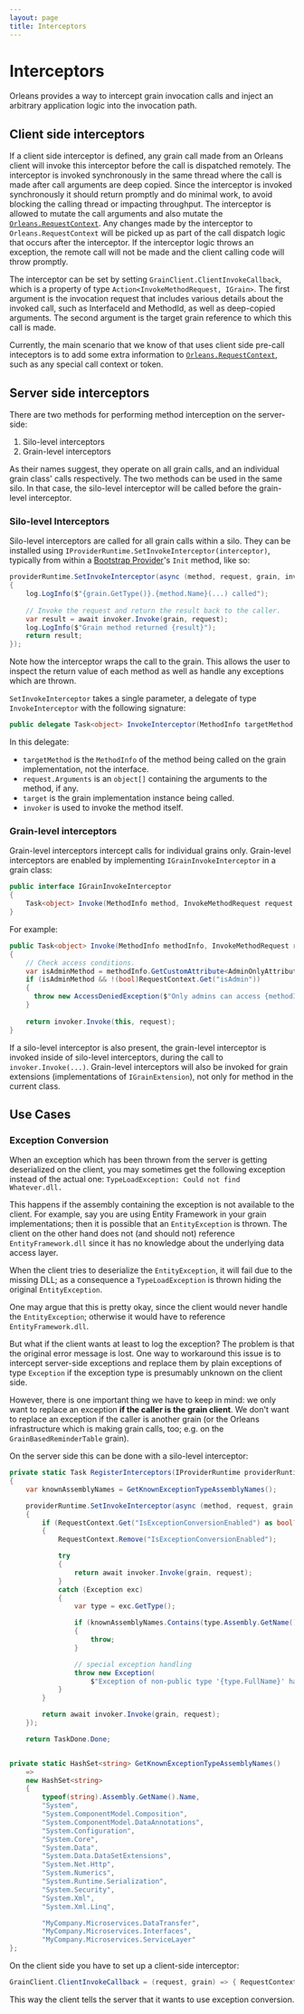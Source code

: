 ```yaml
---
layout: page
title: Interceptors
---
```


# Interceptors

Orleans provides a way to intercept grain invocation calls and inject an arbitrary application logic into the invocation path.

## Client side interceptors

If a client side interceptor is defined, any grain call made from an Orleans client will invoke this interceptor before the call is dispatched remotely. The interceptor is invoked synchronously in the same thread where the call is made after call arguments are deep copied. Since the interceptor is invoked synchronously it should return promptly and do minimal work, to avoid blocking the calling thread or impacting throughput. The interceptor is allowed to mutate the call arguments and also mutate the [`Orleans.RequestContext`](Request-Context.md). Any changes made by the interceptor to `Orleans.RequestContext` will be picked up as part of the call dispatch logic that occurs after the interceptor. If the interceptor logic throws an exception, the remote call will not be made and the client calling code will throw promptly.

The interceptor can be set by setting `GrainClient.ClientInvokeCallback`, which is a property of type `Action<InvokeMethodRequest, IGrain>`. The first argument is the invocation request that includes various details about the invoked call, such as InterfaceId and MethodId, as well as deep-copied arguments. The second argument is the target grain reference to which this call is made.

Currently, the main scenario that we know of that uses client side pre-call inteceptors is to add some extra information to [`Orleans.RequestContext`](Request-Context.md), such as any special call context or token.

## Server side interceptors

There are two methods for performing method interception on the server-side:

1. Silo-level interceptors
2. Grain-level interceptors

As their names suggest, they operate on all grain calls, and an individual grain class' calls respectively. The two methods can be used in the same silo. In that case, the silo-level interceptor will be called before the grain-level interceptor.
### Silo-level Interceptors
Silo-level interceptors are called for all grain calls within a silo. They can be installed using `IProviderRuntime.SetInvokeInterceptor(interceptor)`, typically from within a [Bootstrap Provider](Application-Bootstrap-within-a-Silo.md)'s `Init` method, like so:
``` csharp
providerRuntime.SetInvokeInterceptor(async (method, request, grain, invoker) =>
{
    log.LogInfo($"{grain.GetType()}.{method.Name}(...) called");
    
    // Invoke the request and return the result back to the caller.
    var result = await invoker.Invoke(grain, request);
    log.LogInfo($"Grain method returned {result}");
    return result;
});
```

Note how the interceptor wraps the call to the grain. This allows the user to inspect the return value of each method as well as handle any exceptions which are thrown.

`SetInvokeInterceptor` takes a single parameter, a delegate of type `InvokeInterceptor` with the following signature:

``` csharp
public delegate Task<object> InvokeInterceptor(MethodInfo targetMethod, InvokeMethodRequest request, IGrain target, IGrainMethodInvoker invoker);
```

In this delegate:

* `targetMethod` is the `MethodInfo` of the method being called on the grain implementation, not the interface.
* `request.Arguments` is an `object[]` containing the arguments to the method, if any.
* `target` is the grain implementation instance being called.
* `invoker` is used to invoke the method itself.

### Grain-level interceptors

Grain-level interceptors intercept calls for individual grains only. Grain-level interceptors are enabled by implementing `IGrainInvokeInterceptor` in a grain class:

``` csharp
public interface IGrainInvokeInterceptor
{
    Task<object> Invoke(MethodInfo method, InvokeMethodRequest request, IGrainMethodInvoker invoker);
}
```

For example:

``` csharp
public Task<object> Invoke(MethodInfo methodInfo, InvokeMethodRequest request, IGrainMethodInvoker invoker)
{
    // Check access conditions.
    var isAdminMethod = methodInfo.GetCustomAttribute<AdminOnlyAttribute>();
    if (isAdminMethod && !(bool)RequestContext.Get("isAdmin"))
    {
      throw new AccessDeniedException($"Only admins can access {methodInfo.Name}!");
    }
    
    return invoker.Invoke(this, request);
}
```

If a silo-level interceptor is also present, the grain-level interceptor is invoked inside of silo-level interceptors, during the call to `invoker.Invoke(...)`. Grain-level interceptors will also be invoked for grain extensions (implementations of `IGrainExtension`), not only for method in the current class.

## Use Cases

### Exception Conversion

When an exception which has been thrown from the server is getting deserialized on the client, you may sometimes get the following exception instead of the actual one: `TypeLoadException: Could not find Whatever.dll.`

This happens if the assembly containing the exception is not available to the client. For example, say you are using Entity Framework in your grain implementations; then it is possible that an `EntityException` is thrown. The client on the other hand does not (and should not) reference `EntityFramework.dll` since it has no knowledge about the underlying data access layer.

When the client tries to deserialize the `EntityException`, it will fail due to the missing DLL; as a consequence a `TypeLoadException` is thrown hiding the original `EntityException`.

One may argue that this is pretty okay, since the client would never handle the `EntityException`; otherwise it would have to reference `EntityFramework.dll`.

But what if the client wants at least to log the exception? The problem is that the original error message is lost. One way to workaround this issue is to intercept server-side exceptions and replace them by plain exceptions of type `Exception` if the exception type is presumably unknown on the client side.

However, there is one important thing we have to keep in mind: we only want to replace an exception **if the caller is the grain client**. We don't want to replace an exception if the caller is another grain (or the Orleans infrastructure which is making grain calls, too; e.g. on the `GrainBasedReminderTable` grain).

On the server side this can be done with a silo-level interceptor:

```csharp
private static Task RegisterInterceptors(IProviderRuntime providerRuntime, IProviderConfiguration config)
{
    var knownAssemblyNames = GetKnownExceptionTypeAssemblyNames();

    providerRuntime.SetInvokeInterceptor(async (method, request, grain, invoker) =>
    {
        if (RequestContext.Get("IsExceptionConversionEnabled") as bool? == true)
        {
            RequestContext.Remove("IsExceptionConversionEnabled");

            try
            {
                return await invoker.Invoke(grain, request);
            }
            catch (Exception exc)
            {
                var type = exc.GetType();

                if (knownAssemblyNames.Contains(type.Assembly.GetName().Name))
                {
                    throw;
                }

                // special exception handling
                throw new Exception(
                    $"Exception of non-public type '{type.FullName}' has been wrapped. Original message: <<<<----{Environment.NewLine}{exc.ToString()}{Environment.NewLine}---->>>>");
            }
        }

        return await invoker.Invoke(grain, request);
    });

    return TaskDone.Done;


private static HashSet<string> GetKnownExceptionTypeAssemblyNames()
    =>
    new HashSet<string>
    {
        typeof(string).Assembly.GetName().Name,
        "System",
        "System.ComponentModel.Composition",
        "System.ComponentModel.DataAnnotations",
        "System.Configuration",
        "System.Core",
        "System.Data",
        "System.Data.DataSetExtensions",
        "System.Net.Http",
        "System.Numerics",
        "System.Runtime.Serialization",
        "System.Security",
        "System.Xml",
        "System.Xml.Linq",

        "MyCompany.Microservices.DataTransfer",
        "MyCompany.Microservices.Interfaces",
        "MyCompany.Microservices.ServiceLayer"
};
```

On the client side you have to set up a client-side interceptor:

```csharp
GrainClient.ClientInvokeCallback = (request, grain) => { RequestContext.Set("IsExceptionConversionEnabled", true); };
```

This way the client tells the server that it wants to use exception conversion.